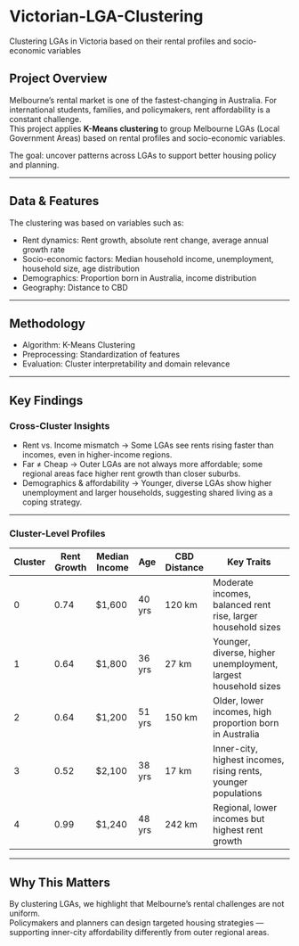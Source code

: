 # Victorian-LGA-Clustering
Clustering LGAs in Victoria based on their rental profiles and socio-economic variables

## Project Overview
Melbourne’s rental market is one of the fastest-changing in Australia. For international students, families, and policymakers, rent affordability is a constant challenge.  
This project applies **K-Means clustering** to group Melbourne LGAs (Local Government Areas) based on rental profiles and socio-economic variables.

The goal: uncover patterns across LGAs to support better housing policy and planning.

---

## Data & Features
The clustering was based on variables such as:
- Rent dynamics: Rent growth, absolute rent change, average annual growth rate  
- Socio-economic factors: Median household income, unemployment, household size, age distribution  
- Demographics: Proportion born in Australia, income distribution  
- Geography: Distance to CBD  

---

## Methodology
- Algorithm: K-Means Clustering  
- Preprocessing: Standardization of features  
- Evaluation: Cluster interpretability and domain relevance  

---

## Key Findings

### Cross-Cluster Insights
- Rent vs. Income mismatch → Some LGAs see rents rising faster than incomes, even in higher-income regions.  
- Far ≠ Cheap → Outer LGAs are not always more affordable; some regional areas face higher rent growth than closer suburbs.  
- Demographics & affordability → Younger, diverse LGAs show higher unemployment and larger households, suggesting shared living as a coping strategy.  

---

### Cluster-Level Profiles

| Cluster | Rent Growth | Median Income | Age | CBD Distance | Key Traits |
|---------|-------------|---------------|-----|--------------|------------|
| 0 | 0.74 | $1,600 | 40 yrs | 120 km | Moderate incomes, balanced rent rise, larger household sizes |
| 1 | 0.64 | $1,800 | 36 yrs | 27 km | Younger, diverse, higher unemployment, largest household sizes |
| 2 | 0.64 | $1,200 | 51 yrs | 150 km | Older, lower incomes, high proportion born in Australia |
| 3 | 0.52 | $2,100 | 38 yrs | 17 km | Inner-city, highest incomes, rising rents, younger populations |
| 4 | 0.99 | $1,240 | 48 yrs | 242 km | Regional, lower incomes but highest rent growth |

---

## Why This Matters
By clustering LGAs, we highlight that Melbourne’s rental challenges are not uniform.  
Policymakers and planners can design targeted housing strategies — supporting inner-city affordability differently from outer regional areas.



